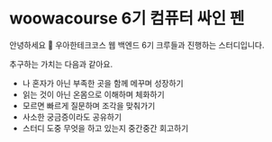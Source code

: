 # woowacourse 6기 컴퓨터 싸인 펜

안녕하세요 👋
우아한테크코스 웹 백엔드 6기 크루들과 진행하는 스터디입니다.

추구하는 가치는 다음과 같아요.
- 나 혼자가 아닌 부족한 곳을 함께 메꾸며 성장하기
- 읽는 것이 아닌 온몸으로 이해하며 체화하기
- 모르면 빠르게 질문하며 조각을 맞춰가기
- 사소한 궁금증이라도 공유하기
- 스터디 도중 무엇을 하고 있는지 중간중간 회고하기
